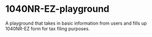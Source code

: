 # 1040NR-EZ-playground
A playground that takes in basic information from users and fills up 1040NR-EZ form for tax filing purposes.
